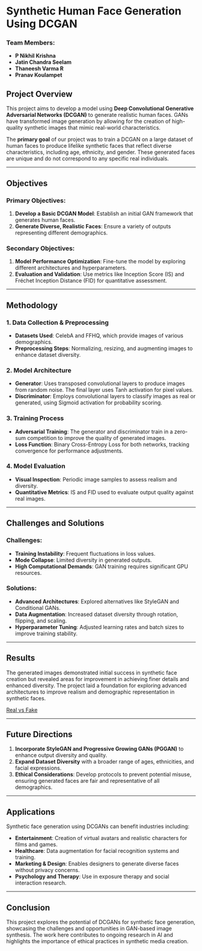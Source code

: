 # Synthetic Human Face Generation Using DCGAN

### Team Members:
- **P Nikhil Krishna**
- **Jatin Chandra Seelam**
- **Thaneesh Varma R** 
- **Pranav Koulampet** 

## Project Overview

This project aims to develop a model using **Deep Convolutional Generative Adversarial Networks (DCGAN)** to generate realistic human faces. GANs have transformed image generation by allowing for the creation of high-quality synthetic images that mimic real-world characteristics.

The **primary goal** of our project was to train a DCGAN on a large dataset of human faces to produce lifelike synthetic faces that reflect diverse characteristics, including age, ethnicity, and gender. These generated faces are unique and do not correspond to any specific real individuals.

---

## Objectives

### Primary Objectives:
1. **Develop a Basic DCGAN Model**: Establish an initial GAN framework that generates human faces.
2. **Generate Diverse, Realistic Faces**: Ensure a variety of outputs representing different demographics.

### Secondary Objectives:
1. **Model Performance Optimization**: Fine-tune the model by exploring different architectures and hyperparameters.
2. **Evaluation and Validation**: Use metrics like Inception Score (IS) and Fréchet Inception Distance (FID) for quantitative assessment.

---

## Methodology

### 1. Data Collection & Preprocessing
   - **Datasets Used**: CelebA and FFHQ, which provide images of various demographics.
   - **Preprocessing Steps**: Normalizing, resizing, and augmenting images to enhance dataset diversity.

### 2. Model Architecture
   - **Generator**: Uses transposed convolutional layers to produce images from random noise. The final layer uses Tanh activation for pixel values.
   - **Discriminator**: Employs convolutional layers to classify images as real or generated, using Sigmoid activation for probability scoring.

### 3. Training Process
   - **Adversarial Training**: The generator and discriminator train in a zero-sum competition to improve the quality of generated images.
   - **Loss Function**: Binary Cross-Entropy Loss for both networks, tracking convergence for performance adjustments.

### 4. Model Evaluation
   - **Visual Inspection**: Periodic image samples to assess realism and diversity.
   - **Quantitative Metrics**: IS and FID used to evaluate output quality against real images.

---

## Challenges and Solutions

### Challenges:
   - **Training Instability**: Frequent fluctuations in loss values.
   - **Mode Collapse**: Limited diversity in generated outputs.
   - **High Computational Demands**: GAN training requires significant GPU resources.

### Solutions:
   - **Advanced Architectures**: Explored alternatives like StyleGAN and Conditional GANs.
   - **Data Augmentation**: Increased dataset diversity through rotation, flipping, and scaling.
   - **Hyperparameter Tuning**: Adjusted learning rates and batch sizes to improve training stability.

---

## Results

The generated images demonstrated initial success in synthetic face creation but revealed areas for improvement in achieving finer details and enhanced diversity. The project laid a foundation for exploring advanced architectures to improve realism and demographic representation in synthetic faces.



[Real vs Fake](https://github.com/user-attachments/assets/3855284a-7a78-4ff9-816b-a5c9fa9ea9e4)

---

## Future Directions

1. **Incorporate StyleGAN and Progressive Growing GANs (PGGAN)** to enhance output diversity and quality.
2. **Expand Dataset Diversity** with a broader range of ages, ethnicities, and facial expressions.
3. **Ethical Considerations**: Develop protocols to prevent potential misuse, ensuring generated faces are fair and representative of all demographics.

---

## Applications

Synthetic face generation using DCGANs can benefit industries including:
- **Entertainment**: Creation of virtual avatars and realistic characters for films and games.
- **Healthcare**: Data augmentation for facial recognition systems and training.
- **Marketing & Design**: Enables designers to generate diverse faces without privacy concerns.
- **Psychology and Therapy**: Use in exposure therapy and social interaction research.

---

## Conclusion

This project explores the potential of DCGANs for synthetic face generation, showcasing the challenges and opportunities in GAN-based image synthesis. The work here contributes to ongoing research in AI and highlights the importance of ethical practices in synthetic media creation.
